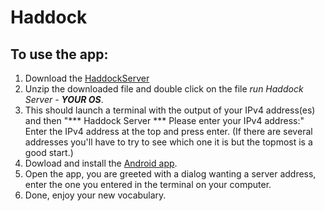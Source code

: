 # Haddock
## To use the app:
 1. Download the [HaddockServer](https://github.com/Osyx/Haddock/releases/download/v1.1/HaddockServer.zip)
 2. Unzip the downloaded file and double click on the file _run Haddock Server - **YOUR OS**_.
 3. This should launch a terminal with the output of your IPv4 address(es) and then "*** Haddock Server *** Please enter your IPv4 address:" 
     Enter the IPv4 address at the top and press enter. (If there are several addresses you'll have to try to see which one it is but the topmost is a good start.)
 4. Dowload and install the [Android app](https://github.com/Osyx/Haddock/releases/download/v1.1/kaptenhaddock_1.1.apk).
 5. Open the app, you are greeted with a dialog wanting a server address, enter the one you entered in the terminal on your computer.
 6. Done, enjoy your new vocabulary.
